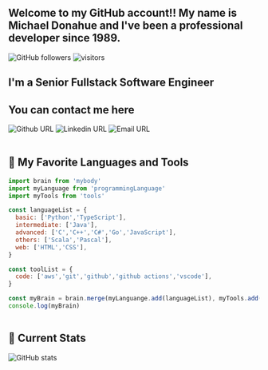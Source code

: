 ## Welcome to my GitHub account!!  My name is Michael Donahue and I've been a professional developer since 1989.

![GitHub followers](https://img.shields.io/github/followers/mdonahue-godaddy)
![visitors](https://visitor-badge.laobi.icu/badge?page_id=mdonahue.mdonahue)


## I'm a Senior Fullstack Software Engineer


## You can contact me here

![Github URL](https://img.shields.io/twitter/url?color=dddddd&label=mdonahue-godaddy&logo=github&style=flat-square&url=https%3A%2F%2Fgithub.com%2Fmdonahue-godaddy)
![Linkedin URL](https://img.shields.io/twitter/url?color=%230075c4&label=Michael%20Donahue&logo=linkedin&style=flat-square&url=https%3A%2F%2Flinkedin.com%2Fin%2Fkhoer)
![Email URL](https://img.shields.io/twitter/url?color=e20056&label=mdonahue%40godaddy.com&logo=outlook&style=flat-square&url=https%3A%2F%2Fgodaddy.com)
<br>
<br>

## 🎨 My Favorite Languages and Tools
```javascript
import brain from 'mybody'
import myLanguage from 'programmingLanguage'
import myTools from 'tools'

const languageList = {
  basic: ['Python','TypeScript'],
  intermediate: ['Java'],
  advanced: ['C','C++','C#','Go','JavaScript'],
  others: ['Scala','Pascal'],
  web: ['HTML','CSS'],
}

const toolList = {
  code: ['aws','git','github','github actions','vscode'],
}

const myBrain = brain.merge(myLanguange.add(languageList), myTools.add(toolList))
console.log(myBrain)
  
```
## 📃 Current Stats

![GitHub stats](https://github-readme-stats.vercel.app/api?username=mdonahue-godaddy&count_private=true&show_icons=true)
